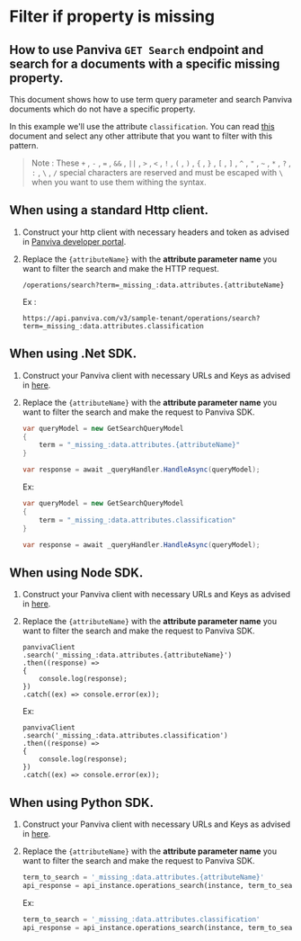 # Filter if property is missing
## How to use Panviva `GET Search` endpoint and search for a documents with a specific missing property.

This document shows how to use term query parameter and search Panviva documents which do not have a specific property.

In this example we'll use the attribute `classification`. You can read [this](search/filterable-fields.md) document and select any other attribute that you want to filter with this pattern.


> Note : These  `+` , `-` , `=` , `&&` , `||` , `>` , `<` , `!` , `(` , `)` , `{` , `}` , `[` , `]` , `^` , `"` , `~` , `*` , `?` , `:` , `\` , `/` special characters are reserved and  must be escaped with `\` when you want to use them withing the syntax.

## When using a standard Http client.

1. Construct your http client with necessary headers and token as advised in [Panviva developer portal](https://dev.panviva.com).

2. Replace the `{attributeName}` with the **attribute parameter name** you want to filter the search and make the HTTP request.

    `/operations/search?term=_missing_:data.attributes.{attributeName}`

    Ex : 
    ```HTTP
    https://api.panviva.com/v3/sample-tenant/operations/search?term=_missing_:data.attributes.classification
    ```

## When using .Net SDK.

1. Construct your Panviva client with necessary URLs and Keys as advised in [here](https://github.com/panviva/toolkit-dotnet-sdk).

2. Replace the `{attributeName}` with the **attribute parameter name** you want to filter the search and make the request to Panviva SDK.

    ```c#
    var queryModel = new GetSearchQueryModel
    {
        term = "_missing_:data.attributes.{attributeName}"
    }

    var response = await _queryHandler.HandleAsync(queryModel);
    ```

    Ex:
    ```c#
    var queryModel = new GetSearchQueryModel
    {
        term = "_missing_:data.attributes.classification"
    }

    var response = await _queryHandler.HandleAsync(queryModel);
    ```

## When using Node SDK.

1. Construct your Panviva client with necessary URLs and Keys as advised in [here](https://github.com/panviva/toolkit-node-sdk).

2. Replace the `{attributeName}` with the **attribute parameter name** you want to filter the search and make the request to Panviva SDK.

    ```Js
    panvivaClient
    .search('_missing_:data.attributes.{attributeName}')
    .then((response) => 
    {
        console.log(response);
    })
    .catch((ex) => console.error(ex));
    ```

    Ex: 
    ```Js
    panvivaClient
    .search('_missing_:data.attributes.classification')
    .then((response) => 
    {
        console.log(response);
    })
    .catch((ex) => console.error(ex));
    ```

## When using Python SDK.

1. Construct your Panviva client with necessary URLs and Keys as advised in [here](https://github.com/panviva/toolkit-node-sdk).

2. Replace the `{attributeName}` with the **attribute parameter name** you want to filter the search and make the request to Panviva SDK.

    ```python
    term_to_search = '_missing_:data.attributes.{attributeName}'
    api_response = api_instance.operations_search(instance, term_to_search)
    ```

    Ex:
    ```python
    term_to_search = '_missing_:data.attributes.classification'
    api_response = api_instance.operations_search(instance, term_to_search)
    ```
